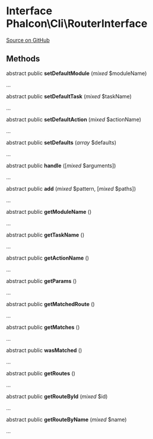 # Interface **Phalcon\\Cli\\RouterInterface**

<a href="https://github.com/phalcon/cphalcon/blob/master/phalcon/cli/routerinterface.zep" class="btn btn-default btn-sm">Source on GitHub</a>

## Methods
abstract public  **setDefaultModule** (*mixed* $moduleName)

...

abstract public  **setDefaultTask** (*mixed* $taskName)

...

abstract public  **setDefaultAction** (*mixed* $actionName)

...

abstract public  **setDefaults** (*array* $defaults)

...

abstract public  **handle** ([*mixed* $arguments])

...

abstract public  **add** (*mixed* $pattern, [*mixed* $paths])

...

abstract public  **getModuleName** ()

...

abstract public  **getTaskName** ()

...

abstract public  **getActionName** ()

...

abstract public  **getParams** ()

...

abstract public  **getMatchedRoute** ()

...

abstract public  **getMatches** ()

...

abstract public  **wasMatched** ()

...

abstract public  **getRoutes** ()

...

abstract public  **getRouteById** (*mixed* $id)

...

abstract public  **getRouteByName** (*mixed* $name)

...

